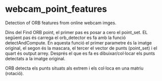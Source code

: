 # webcam_point_features
Detection of ORB features from online webcam imges.

Dins del Find ORB point, el primer pas es posar a cero el point_set. EL següent pas és carrega el orb_detector es fa amb la funció detectAndCompute. En aquesta funció el primer parametre és la imatge original, el segon és la mascara, el tercer el vector de punts (point_set) i el quart és output arrey. Després el que es fa es dibuixar/col·locar els punts detectats a la imatge original.

ORB detecta els punts situats als extrem i els col·loca en una matriu (rotació).
